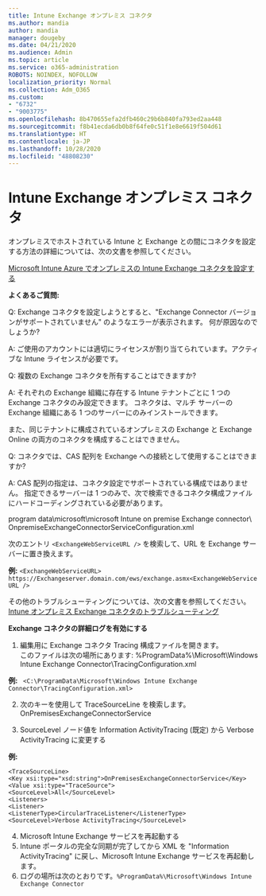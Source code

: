 ```yaml
---
title: Intune Exchange オンプレミス コネクタ
ms.author: mandia
author: mandia
manager: dougeby
ms.date: 04/21/2020
ms.audience: Admin
ms.topic: article
ms.service: o365-administration
ROBOTS: NOINDEX, NOFOLLOW
localization_priority: Normal
ms.collection: Adm_O365
ms.custom:
- "6732"
- "9003775"
ms.openlocfilehash: 8b470655efa2dfb460c29b6b840fa793ed2aa448
ms.sourcegitcommit: f8b41ecda6db0b8f64fe0c51f1e8e6619f504d61
ms.translationtype: HT
ms.contentlocale: ja-JP
ms.lasthandoff: 10/28/2020
ms.locfileid: "48808230"
---
```

# <a name="intune-exchange-on-premise-connector"></a>Intune Exchange オンプレミス コネクタ

オンプレミスでホストされている Intune と Exchange との間にコネクタを設定する方法の詳細については、次の文書を参照してください。

[Microsoft Intune Azure でオンプレミスの Intune Exchange コネクタを設定する](https://docs.microsoft.com/intune/exchange-connector-install)

**よくあるご質問:**

Q: Exchange コネクタを設定しようとすると、"Exchange Connector バージョンがサポートされていません" のようなエラーが表示されます。 何が原因なのでしょうか?

A: ご使用のアカウントには適切にライセンスが割り当てられています。アクティブな Intune ライセンスが必要です。

Q: 複数の Exchange コネクタを所有することはできますか?

A: それぞれの Exchange 組織に存在する Intune テナントごとに 1 つのExchange コネクタのみ設定できます。 コネクタは、マルチ サーバーの Exchange 組織にある 1 つのサーバーにのみインストールできます。

また、同じテナントに構成されているオンプレミスの Exchange と Exchange Online の両方のコネクタを構成することはできません。

Q: コネクタでは、CAS 配列を Exchange への接続として使用することはできますか?

A: CAS 配列の指定は、コネクタ設定でサポートされている構成ではありません。 指定できるサーバーは 1 つのみで、次で検索できるコネクタ構成ファイルにハードコーディングされている必要があります。

program data\microsoft\microsoft Intune on premise Exchange connector\ OnpremiseExchangeConnectorServiceConfiguration.xml

次のエントリ ```<ExchangeWebServiceURL />``` を検索して、URL を Exchange サーバーに置き換えます。

**例:**
```<ExchangeWebServiceURL> https://Exchangeserver.domain.com/ews/exchange.asmx<ExchangeWebServiceURL />```

その他のトラブルシューティングについては、次の文書を参照してください。[Intune オンプレミス Exchange コネクタのトラブルシューティング](https://support.microsoft.com/help/4471887/troubleshooting-exchange-connector-in-microsoft-intune)

**Exchange コネクタの詳細ログを有効にする**

1. 編集用に Exchange コネクタ Tracing 構成ファイルを開きます。  
このファイルは次の場所にあります: %ProgramData%\Microsoft\Windows Intune Exchange Connector\TracingConfiguration.xml  

**例:**
``` <C:\ProgramData\Microsoft\Windows Intune Exchange Connector\TracingConfiguration.xml>```
  
2. 次のキーを使用して TraceSourceLine を検索します。OnPremisesExchangeConnectorService  
  
3. SourceLevel ノード値を Information ActivityTracing (既定) から Verbose ActivityTracing に変更する  

**例:** 
```
<TraceSourceLine>  
<Key xsi:type="xsd:string">OnPremisesExchangeConnectorService</Key>  
<Value xsi:type="TraceSource">  
<SourceLevel>All</SourceLevel>  
<Listeners>  
<Listener>  
<ListenerType>CircularTraceListener</ListenerType>
<SourceLevel>Verbose ActivityTracing</SourceLevel>
```
4. Microsoft Intune Exchange サービスを再起動する  
5. Intune ポータルの完全な同期が完了してから XML を "Information ActivityTracing" に戻し、Microsoft Intune Exchange サービスを再起動します。  
6. ログの場所は次のとおりです。`%ProgramData%\Microsoft\Windows Intune Exchange Connector`